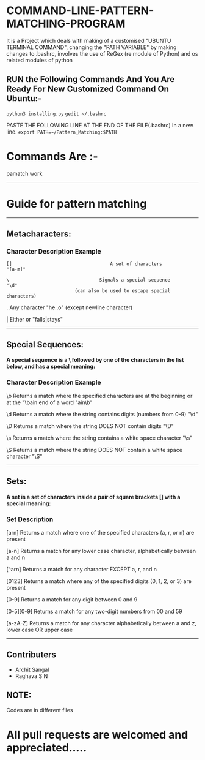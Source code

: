 # COMMAND-LINE-PATTERN-MATCHING-PROGRAM
It is a Project which deals with making of a customised "UBUNTU TERMINAL COMMAND", changing the "PATH VARIABLE" by making changes to .bashrc, involves the use of ReGex (re module of Python) and os related modules of python

## RUN the Following Commands And You Are Ready For New Customized Command On Ubuntu:-

`python3 installing.py`
`gedit ~/.bashrc`

PASTE THE FOLLOWING LINE AT THE END OF THE FILE(.bashrc) In a new line.
`export PATH=~/Pattern_Matching:$PATH`

# Commands Are :-
pamatch
work

*****************************************************************************************************************************

# Guide for pattern matching

*****************************************************************************************************************************
## Metacharacters:

### Character                                     Description                                     Example

    []                                    A set of characters                                 "[a-m]"

    \                                 Signals a special sequence                               "\d"
                             (can also be used to escape special characters)

   .                                          Any character                                   "he..o"
                                      (except newline character)    

   |                                           Either or                                    "falls|stays" 


*****************************************************************************************************************************
## Special Sequences:

#### A special sequence is a \ followed by one of the characters in the list below, and has a special meaning:

### Character                                     Description                                 Example

\b                                Returns a match where the specified 
                                  characters are at the beginning or at the       	   "\bain
                                               end of a word                               "ain\b"

\d                                  Returns a match where the string 
                                      contains digits (numbers from 0-9)	            "\d"

\D                                Returns a match where the string 
                                          DOES NOT contain digits                           "\D"

\s                                Returns a match where the string
                                    contains a white space character                        "\s"

\S                                Returns a match where the string DOES
                                   NOT contain a white space character 		            "\S"


*****************************************************************************************************************************
## Sets:

#### A set is a set of characters inside a pair of square brackets [] with a special meaning:

### Set                                                  Description

[arn]               Returns a match where one of the specified characters (a, r, or n) are present

[a-n]              Returns a match for any lower case character, alphabetically between a and n

[^arn]            Returns a match for any character EXCEPT a, r, and n

[0123]           Returns a match where any of the specified digits (0, 1, 2, or 3) are present

[0-9]              Returns a match for any digit between 0 and 9

[0-5][0-9]      Returns a match for any two-digit numbers from 00 and 59 

[a-zA-Z]        Returns a match for any character alphabetically between a and z, lower case OR upper case
*****************************************************************************************************************************
## Contributers

- Archit Sangal
- Raghava S N

## NOTE:

Codes are in different files

# All pull requests are welcomed and appreciated.....
